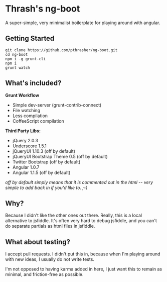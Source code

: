 Thrash's ng-boot
================

A super-simple, very minimalist boilerplate for playing around with angular.

Getting Started
---------------


```
git clone https://github.com/pthrasher/ng-boot.git
cd ng-boot
npm i -g grunt-cli
npm i
grunt watch
```


What's included?
----------------

**Grunt Workflow**


* Simple dev-server (grunt-contrib-connect)
* File watching
* Less compilation
* CoffeeScript compilation


**Third Party Libs:**


* jQuery 2.0.3
* Underscore 1.5.1
* jQueryUI 1.10.3 (off by default)
* jQueryUI Bootstrap Theme 0.5 (off by default)
* Twitter Bootstrap (off by default)
* Angular 1.0.7
* Angular 1.1.5 (off by default)


*off by default simply means that it is commented out in the html -- very
simple to add back in if you'd like to. ;-)*


Why?
----


Because I didn't like the other ones out there. Really, this is a local
alternative to jsfiddle. It's often very hard to debug jsfiddle, and you can't
do separate partials as html files in jsfiddle.


What about testing?
-------------------


I accept pull requests. I didn't put this in, because when I'm playing around
with new ideas, I usually do not write tests.

I'm not opposed to having karma added in here, I just want this to remain as
minimal, and friction-free as possible.

